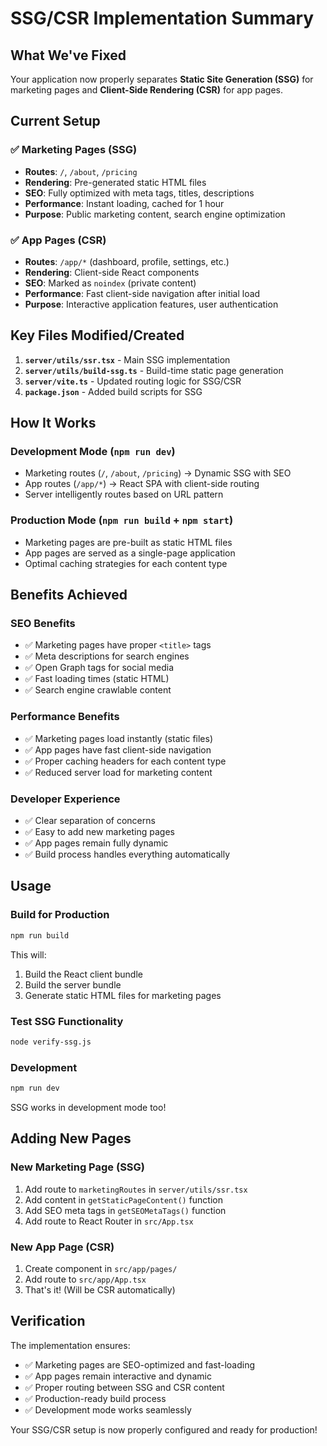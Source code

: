 # SSG/CSR Implementation Summary

## What We've Fixed

Your application now properly separates **Static Site Generation (SSG)** for marketing pages and **Client-Side Rendering (CSR)** for app pages.

## Current Setup

### ✅ Marketing Pages (SSG)
- **Routes**: `/`, `/about`, `/pricing`
- **Rendering**: Pre-generated static HTML files
- **SEO**: Fully optimized with meta tags, titles, descriptions
- **Performance**: Instant loading, cached for 1 hour
- **Purpose**: Public marketing content, search engine optimization

### ✅ App Pages (CSR)
- **Routes**: `/app/*` (dashboard, profile, settings, etc.)
- **Rendering**: Client-side React components
- **SEO**: Marked as `noindex` (private content)
- **Performance**: Fast client-side navigation after initial load
- **Purpose**: Interactive application features, user authentication

## Key Files Modified/Created

1. **`server/utils/ssr.tsx`** - Main SSG implementation
2. **`server/utils/build-ssg.ts`** - Build-time static page generation
3. **`server/vite.ts`** - Updated routing logic for SSG/CSR
4. **`package.json`** - Added build scripts for SSG

## How It Works

### Development Mode (`npm run dev`)
- Marketing routes (`/`, `/about`, `/pricing`) → Dynamic SSG with SEO
- App routes (`/app/*`) → React SPA with client-side routing
- Server intelligently routes based on URL pattern

### Production Mode (`npm run build` + `npm start`)
- Marketing pages are pre-built as static HTML files
- App pages are served as a single-page application
- Optimal caching strategies for each content type

## Benefits Achieved

### SEO Benefits
- ✅ Marketing pages have proper `<title>` tags
- ✅ Meta descriptions for search engines
- ✅ Open Graph tags for social media
- ✅ Fast loading times (static HTML)
- ✅ Search engine crawlable content

### Performance Benefits
- ✅ Marketing pages load instantly (static files)
- ✅ App pages have fast client-side navigation
- ✅ Proper caching headers for each content type
- ✅ Reduced server load for marketing content

### Developer Experience
- ✅ Clear separation of concerns
- ✅ Easy to add new marketing pages
- ✅ App pages remain fully dynamic
- ✅ Build process handles everything automatically

## Usage

### Build for Production
```bash
npm run build
```
This will:
1. Build the React client bundle
2. Build the server bundle
3. Generate static HTML files for marketing pages

### Test SSG Functionality
```bash
node verify-ssg.js
```

### Development
```bash
npm run dev
```
SSG works in development mode too!

## Adding New Pages

### New Marketing Page (SSG)
1. Add route to `marketingRoutes` in `server/utils/ssr.tsx`
2. Add content in `getStaticPageContent()` function
3. Add SEO meta tags in `getSEOMetaTags()` function
4. Add route to React Router in `src/App.tsx`

### New App Page (CSR)
1. Create component in `src/app/pages/`
2. Add route to `src/app/App.tsx`
3. That's it! (Will be CSR automatically)

## Verification

The implementation ensures:
- ✅ Marketing pages are SEO-optimized and fast-loading
- ✅ App pages remain interactive and dynamic
- ✅ Proper routing between SSG and CSR content
- ✅ Production-ready build process
- ✅ Development mode works seamlessly

Your SSG/CSR setup is now properly configured and ready for production!
